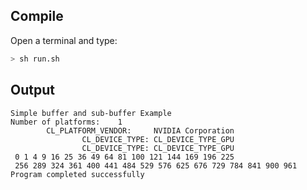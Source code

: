 ##  Compile
Open a terminal and type:
```bash
> sh run.sh 
```

##  Output
```
Simple buffer and sub-buffer Example
Number of platforms:    1
        CL_PLATFORM_VENDOR:     NVIDIA Corporation
                CL_DEVICE_TYPE: CL_DEVICE_TYPE_GPU
                CL_DEVICE_TYPE: CL_DEVICE_TYPE_GPU
 0 1 4 9 16 25 36 49 64 81 100 121 144 169 196 225
 256 289 324 361 400 441 484 529 576 625 676 729 784 841 900 961
Program completed successfully
```